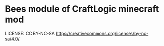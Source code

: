 # Bees module of CraftLogic minecraft mod
LICENSE: CC BY-NC-SA https://creativecommons.org/licenses/by-nc-sa/4.0/
